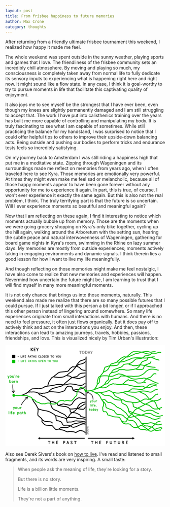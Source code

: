 ```yaml
---
layout: post
title: From frisbee happiness to future memories
author: Max Crone
category: thoughts
---
```


After returning from a friendly ultimate frisbee tournament this weekend, I realized how happy it made me feel.

The whole weekend was spent outside in the sunny weather, playing sports and games that I love. The friendliness of the frisbee community sets an incredibly chill atmosphere. By moving and playing so much, my consciousness is completely taken away from normal life to fully dedicate its sensory inputs to experiencing what is happening right here and right now. It might sound like a flow state. In any case, I think it is goal-worthy to try to pursue moments in life that facilitate this captivating quality of enjoyment.

It also joys me to see myself be the strongest that I have ever been, even though my knees are slightly permanently damaged and I am still struggling to accept that. The work I have put into calisthenics training over the years has built me more capable of controlling and manipulating my body. It is truly fascinating to see what I am capable of sometimes. While still practicing the balance for my handstand, I was surprised to notice that I could offer helpful tips to others to improve their upside-down balancing acts. Being outside and pushing our bodies to perform tricks and endurance tests feels so incredibly satisfying.

On my journey back to Amsterdam I was still riding a happiness high that put me in a meditative state. Zipping through Wageningen and its surroundings made me reflect on memories from years ago, when I often traveled here to see Kyra. Those memories are emotionally very powerful. At times they might even make me feel sad or melancholic, because all of those happy moments appear to have been gone forever without any opportunity for me to experience it again. In part, this is true, of course. I won't ever experience it exactly the same again. But this is also not the real problem, I think. The truly terrifying part is that the future is so uncertain. Will I ever experience moments so beautiful and meaningful again?

Now that I am reflecting on these again, I find it interesting to notice which moments actually bubble up from memory. Those are the moments when we were going grocery shopping on Kyra's only bike together, cycling up the hill again, walking around the Arboretum with the setting sun, hearing the subtle peace and natural interwovenness of Wageningen, gathering for board game nights in Kyra's room, swimming in the Rhine on lazy summer days. My memories are mostly from outside experiences; moments actively taking in engaging environments and dynamic signals. I think therein lies a good lesson for how I want to live my life meaningfully.

And though reflecting on those memories might make me feel nostalgic, I have also come to realize that new memories and experiences will happen. Nevermind how uncertain the future might be, I am learning to trust that I will find myself in many more meaningful moments.

It is not only chance that brings us into those moments, naturally. This weekend also made me realize that there are so many possible futures that I could pursue. If I just talked with this person a bit longer, or if I approached this other person instead of lingering around somewhere. So many life experiences originate from small interactions with humans. And there is no need to feel pressure, it often just flows organically. But it does pay off to actively think and act on the interactions you enjoy. And then, these interactions can lead to amazing journeys, travels, hobbies, passions, friendships, and love. This is visualized nicely by Tim Urban's illustration:

![Life paths](/assets/img/tim-urban-life-paths.jpg)

Also see Derek Sivers's book on [how to live](https://sive.rs/h). I've read and listened to small fragments, and its words are very inspiring. A small taste:

> When people ask the meaning of life, they're looking for a story.
>
> But there is no story.
>
> Life is a billion little moments.
>
> They're not a part of anything.
